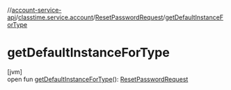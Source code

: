 //[account-service-api](../../../index.md)/[classtime.service.account](../index.md)/[ResetPasswordRequest](index.md)/[getDefaultInstanceForType](get-default-instance-for-type.md)

# getDefaultInstanceForType

[jvm]\
open fun [getDefaultInstanceForType](get-default-instance-for-type.md)(): [ResetPasswordRequest](index.md)
